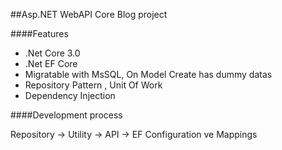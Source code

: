 ##Asp.NET WebAPI Core Blog project

####Features

- .Net Core 3.0
- .Net EF Core
- Migratable with MsSQL, On Model Create has dummy datas
- Repository Pattern , Unit Of Work
- Dependency Injection

####Development process

Repository -> Utility -> API -> EF Configuration ve Mappings
